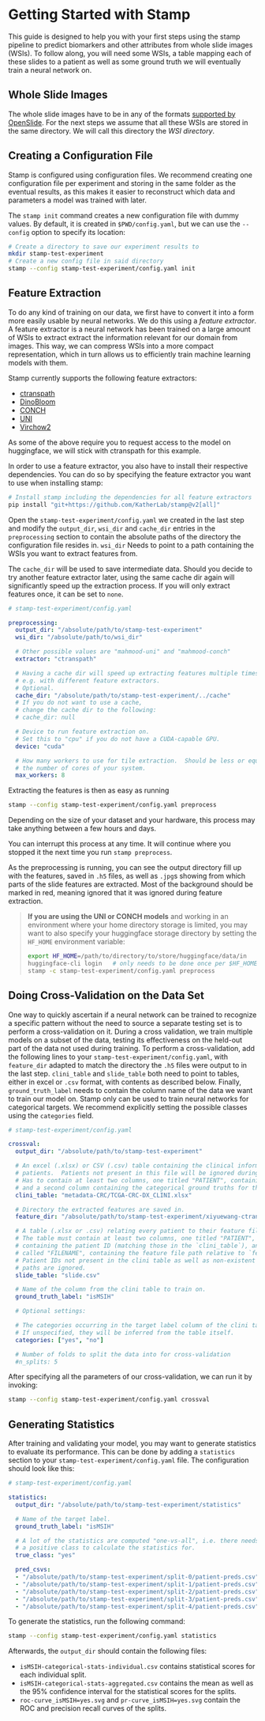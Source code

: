# Getting Started with Stamp

This guide is designed to help you with your first steps using the stamp pipeline
to predict biomarkers and other attributes from whole slide images (WSIs).
To follow along,
you will need some WSIs,
a table mapping each of these slides to a patient
as well as some ground truth we will eventually train a neural network on.

## Whole Slide Images

The whole slide images have to be in any of the formats [supported by OpenSlide][openslide].
For the next steps we assume that all these WSIs are stored in the same directory.
We will call this directory the _WSI directory_.

[openslide]: https://openslide.org/#about-openslide "About OpenSlide"

## Creating a Configuration File

Stamp is configured using configuration files.
We recommend creating one configuration file per experiment
and storing in the same folder as the eventual results,
as this makes it easier to reconstruct which data and parameters a model was trained with later.

The `stamp init` command creates a new configuration file with dummy values.
By default, it is created in `$PWD/config.yaml`,
but we can use the `--config` option to specify its location:
```sh
# Create a directory to save our experiment results to
mkdir stamp-test-experiment
# Create a new config file in said directory
stamp --config stamp-test-experiment/config.yaml init
```

## Feature Extraction

To do any kind of training on our data, we first have to convert it into a form
more easily usable by neural networks.
We do this using a _feature extractor_.
A feature extractor is a neural network has been trained on a large amount of WSIs
to extract extract the information relevant for our domain from images.
This way, we can compress WSIs into a more compact representation,
which in turn allows us to efficiently train machine learning models with them.

Stamp currently supports the following feature extractors:
  - [ctranspath][ctranspath]
  - [DinoBloom][dinobloom]
  - [CONCH][conch]
  - [UNI][uni]
  - [Virchow2][virchow2]

As some of the above require you to request access to the model on huggingface,
we will stick with ctranspath for this example.

In order to use a feature extractor,
you also have to install their respective dependencies.
You can do so by specifying the feature extractor you want to use
when installing stamp:
```sh
# Install stamp including the dependencies for all feature extractors
pip install "git+https://github.com/KatherLab/stamp@v2[all]"
```

Open the `stamp-test-experiment/config.yaml` we created in the last step
and modify the `output_dir`, `wsi_dir` and `cache_dir` entries
in the `preprocessing` section
to contain the absolute paths of the directory the configuration file resides in.
`wsi_dir` Needs to point to a path containing the WSIs you want to extract features from.

The `cache_dir` will be used to save intermediate data.
Should you decide to try another feature extractor later,
using the same cache dir again will significantly speed up the extraction process.
If you will only extract features once, it can be set to `none`.

```yaml
# stamp-test-experiment/config.yaml

preprocessing:
  output_dir: "/absolute/path/to/stamp-test-experiment"
  wsi_dir: "/absolute/path/to/wsi_dir"

  # Other possible values are "mahmood-uni" and "mahmood-conch"
  extractor: "ctranspath"

  # Having a cache dir will speed up extracting features multiple times,
  # e.g. with different feature extractors.
  # Optional.
  cache_dir: "/absolute/path/to/stamp-test-experiment/../cache"
  # If you do not want to use a cache,
  # change the cache dir to the following:
  # cache_dir: null

  # Device to run feature extraction on.
  # Set this to "cpu" if you do not have a CUDA-capable GPU.
  device: "cuda"

  # How many workers to use for tile extraction.  Should be less or equal to
  # the number of cores of your system.
  max_workers: 8
```

Extracting the features is then as easy as running
```sh
stamp --config stamp-test-experiment/config.yaml preprocess
```
Depending on the size of your dataset and your hardware,
this process may take anything between a few hours and days.

You can interrupt this process at any time.
It will continue where you stopped it the next time you run `stamp preprocess`.

As the preprocessing is running,
you can see the output directory fill up with the features, saved in `.h5` files,
as well as `.jpg`s showing from which parts of the slide features are extracted.
Most of the background should be marked in red,
meaning ignored that it was ignored during feature extraction.

> **If you are using the UNI or CONCH models**
> and working in an environment where your home directory storage is limited,
> you may want to also specify your huggingface storage directory
> by setting the `HF_HOME` environment variable:
> ```sh
> export HF_HOME=/path/to/directory/to/store/huggingface/data/in
> huggingface-cli login   # only needs to be done once per $HF_HOME
> stamp -c stamp-test-experiment/config.yaml preprocess
> ```

[ctranspath]: https://www.sciencedirect.com/science/article/abs/pii/S1361841522002043 "Transformer-based unsupervised contrastive learning for histopathological image classification"
[dinobloom]: https://github.com/marrlab/DinoBloom "DinoBloom: A Foundation Model for Generalizable Cell Embeddings in Hematology"
[uni]: https://www.nature.com/articles/s41591-024-02857-3 "Towards a general-purpose foundation model for computational pathology"
[conch]: https://www.nature.com/articles/s41591-024-02856-4 "A visual-language foundation model for computational pathology"
[virchow2]: https://huggingface.co/paige-ai/Virchow2

## Doing Cross-Validation on the Data Set

One way to quickly ascertain if a neural network can be trained to recognize a specific pattern
without the need to source a separate testing set
is to perform a cross-validation on it.
During a cross validation,
we train multiple models on a subset of the data,
testing its effectiveness on the held-out part of the data not used during training.
To perform a cross-validation, add the following lines to your `stamp-test-experiment/config.yaml`,
with `feature_dir` adapted to match the directory the `.h5` files were output to in the last step.
`clini_table` and `slide_table` both need to point to tables,
either in excel or `.csv` format,
with contents as described below.
Finally, `ground_truth_label` needs to contain the column name
of the data we want to train our model on.
Stamp only can be used to train neural networks for categorical targets.
We recommend explicitly setting the possible classes using the `categories` field.

```yaml
# stamp-test-experiment/config.yaml

crossval:
  output_dir: "/absolute/path/to/stamp-test-experiment"

  # An excel (.xlsx) or CSV (.csv) table containing the clinical information of
  # patients.  Patients not present in this file will be ignored during training.
  # Has to contain at least two columns, one titled "PATIENT", containing a patient ID,
  # and a second column containing the categorical ground truths for that patient.
  clini_table: "metadata-CRC/TCGA-CRC-DX_CLINI.xlsx"

  # Directory the extracted features are saved in.
  feature_dir: "/absolute/path/to/stamp-test-experiment/xiyuewang-ctranspath-7c998680-112fc79c"

  # A table (.xlsx or .csv) relating every patient to their feature files.
  # The table must contain at least two columns, one titled "PATIENT",
  # containing the patient ID (matching those in the `clini_table`), and one
  # called "FILENAME", containing the feature file path relative to `feature_dir`.
  # Patient IDs not present in the clini table as well as non-existent feature
  # paths are ignored.
  slide_table: "slide.csv"

  # Name of the column from the clini table to train on.
  ground_truth_label: "isMSIH"

  # Optional settings:

  # The categories occurring in the target label column of the clini table.
  # If unspecified, they will be inferred from the table itself.
  categories: ["yes", "no"]

  # Number of folds to split the data into for cross-validation
  #n_splits: 5
```

After specifying all the parameters of our cross-validation,
we can run it by invoking:
```sh
stamp --config stamp-test-experiment/config.yaml crossval
```

## Generating Statistics

After training and validating your model, you may want to generate statistics to evaluate its performance.
This can be done by adding a `statistics` section to your `stamp-test-experiment/config.yaml` file.
The configuration should look like this:

```yaml
# stamp-test-experiment/config.yaml

statistics:
  output_dir: "/absolute/path/to/stamp-test-experiment/statistics"

  # Name of the target label.
  ground_truth_label: "isMSIH"

  # A lot of the statistics are computed "one-vs-all", i.e. there needs to be
  # a positive class to calculate the statistics for.
  true_class: "yes"

  pred_csvs:
  - "/absolute/path/to/stamp-test-experiment/split-0/patient-preds.csv"
  - "/absolute/path/to/stamp-test-experiment/split-1/patient-preds.csv"
  - "/absolute/path/to/stamp-test-experiment/split-2/patient-preds.csv"
  - "/absolute/path/to/stamp-test-experiment/split-3/patient-preds.csv"
  - "/absolute/path/to/stamp-test-experiment/split-4/patient-preds.csv"
```

To generate the statistics, run the following command:
```sh
stamp --config stamp-test-experiment/config.yaml statistics
```

Afterwards, the `output_dir` should contain the following files:
  - `isMSIH-categorical-stats-individual.csv` contains statistical scores
    for each individual split.
  - `isMSIH-categorical-stats-aggregated.csv` contains the mean
    as well as the 95% confidence interval for the statistical scores
    for the splits.
  - `roc-curve_isMSIH=yes.svg` and `pr-curve_isMSIH=yes.svg`
    contain the ROC and precision recall curves of the splits.